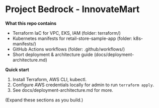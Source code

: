 # Project Bedrock - InnovateMart

**What this repo contains**
- Terraform IaC for VPC, EKS, IAM (folder: terraform/)
- Kubernetes manifests for retail-store-sample-app (folder: k8s-manifests/)
- GitHub Actions workflows (folder: .github/workflows/)
- Short deployment & architecture guide (docs/deployment-architecture.md)

**Quick start**
1. Install Terraform, AWS CLI, kubectl.
2. Configure AWS credentials locally for admin to run `terraform apply`.
3. See docs/deployment-architecture.md for more.

(Expand these sections as you build.)

